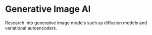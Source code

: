 # Generative Image AI

Research into generative image models such as diffusion models and variational autoencoders.
